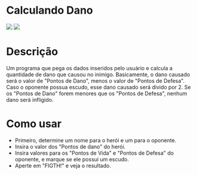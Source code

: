 # Calculando Dano

<img src="https://user-images.githubusercontent.com/108820269/222740829-0078c9a8-108a-4148-a666-fb9b2d4f19ba.png" width="">

<img src="https://user-images.githubusercontent.com/108820269/222741230-9590160a-4223-4da6-b7e7-d96beed44edb.png" width="">

# Descrição

Um programa que pega os dados inseridos pelo usuário e calcula a quantidade de dano que causou no inimigo.
Basicamente, o dano causado será o valor de "Pontos de Dano", menos o valor de "Pontos de Defesa". Caso o oponente possua escudo, esse dano causado será divido por 2.
Se os "Pontos de Dano" forem menores que os "Pontos de Defesa", nenhum dano será infligido.

# Como usar

- Primeiro, determine um nome para o herói e um para o oponente.
- Insira o valor dos "Pontos de dano" do herói.
- Insira valores para os "Pontos de Vida" e "Pontos de Defesa" do oponente, e marque se ele possuí um escudo.
- Aperte em "FIGTH!" e veja o resultado.
